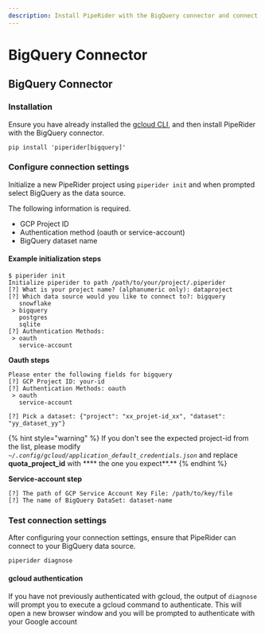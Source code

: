 ```yaml
---
description: Install PipeRider with the BigQuery connector and connect to a data source.
---
```


# BigQuery Connector

## BigQuery Connector

### Installation

Ensure you have already installed the [gcloud CLI](https://cloud.google.com/sdk/docs/install), and then install PipeRider with the BigQuery connector.

```
pip install 'piperider[bigquery]'
```

### Configure connection settings

Initialize a new PipeRider project using `piperider init` and when prompted select BigQuery as the data source.

The following information is required.

* GCP Project ID
* Authentication method (oauth or service-account)
* BigQuery dataset name

#### Example initialization steps

```
$ piperider init
Initialize piperider to path /path/to/your/project/.piperider
[?] What is your project name? (alphanumeric only): dataproject
[?] Which data source would you like to connect to?: bigquery
   snowflake
 > bigquery
   postgres
   sqlite
[?] Authentication Methods:
 > oauth
   service-account
```

**Oauth steps**

```
Please enter the following fields for bigquery
[?] GCP Project ID: your-id
[?] Authentication Methods: oauth
 > oauth
   service-account

[?] Pick a dataset: {"project": "xx_projet-id_xx", "dataset": "yy_dataset_yy"}
```

{% hint style="warning" %}
If you don't see the expected project-id from the list, please modify _`~/.config/gcloud/application_default_credentials.json`_ and replace **quota\_project\_id** with \*\*\*\* the one you expect\*\*.\*\*
{% endhint %}

**Service-account step**

```
[?] The path of GCP Service Account Key File: /path/to/key/file
[?] The name of BigQuery DataSet: dataset-name
```

### Test connection settings

After configuring your connection settings, ensure that PipeRider can connect to your BigQuery data source.

```
piperider diagnose
```

#### gcloud authentication

If you have not previously authenticated with gcloud, the output of `diagnose` will prompt you to execute a gcloud command to authenticate. This will open a new browser window and you will be prompted to authenticate with your Google account
